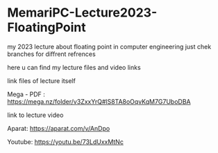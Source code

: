 # MemariPC-Lecture2023-FloatingPoint
my 2023 lecture about floating point in computer engineering
just chek branches for diffrent refrences

here u can find my lecture files and video links

link files of lecture itself

Mega - PDF : https://mega.nz/folder/v3ZxxYrQ#lS8TA8oOqvKqM7G7UboDBA


link to lecture video

Aparat: https://aparat.com/v/AnDpo

Youtube: https://youtu.be/73LdUxxMtNc
